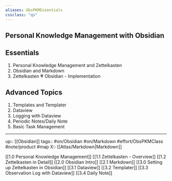 ```yaml
---
aliases: ObsPKMEssentials
cssclass: "qs"
---
```

## Personal Knowledge Management with Obsidian

## Essentials

1. Personal Knowledge Management and  Zettelkasten
2. Obsidian and Markdown
3. Zettelkasten 💗 Obsidian - Implementation

## Advanced Topics

1. Templates and Templater
2. Dataview
3. Logging with Dataview
4. Periodic Notes/Daily Note
5. Basic Task Management

---
up:: [[Obsidian]]
tags:: #on/Obsidian #on/Markdown #effort/ObsPKMClass #note/product #map
X:: [[Atlas/Markdown|Markdown]]

[[1.0 Personal Knowledge Management]]
[[1.1 Zettelkasten - Overview]]
[[1.2 Zettelkasten in Detail]]
[[2.0 Obsidian Intro]]
[[2.1 Markdown]]
[[3.0 Setting up Zettelkasten in Obsidian]]
[[3.1 Dataview]]
[[3.2 Templater]]
[[3.3 Observation Log with Dataview]]
[[3.4 Daily Note]]









